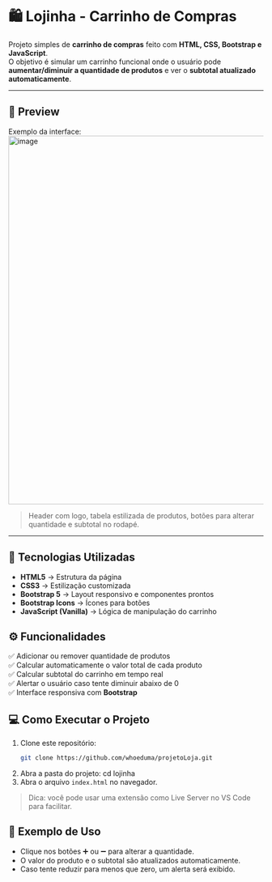 # 🛍️ Lojinha - Carrinho de Compras

Projeto simples de **carrinho de compras** feito com **HTML, CSS, Bootstrap e JavaScript**.  
O objetivo é simular um carrinho funcional onde o usuário pode **aumentar/diminuir a quantidade de produtos** e ver o **subtotal atualizado automaticamente**.

---

## 📸 Preview
Exemplo da interface:
<img width="1432" height="728" alt="image" src="https://github.com/user-attachments/assets/264b48e2-77e0-404c-9f96-9c74a24757bd" />
> Header com logo, tabela estilizada de produtos, botões para alterar quantidade e subtotal no rodapé.
---

## 🚀 Tecnologias Utilizadas
- **HTML5** → Estrutura da página  
- **CSS3** → Estilização customizada  
- **Bootstrap 5** → Layout responsivo e componentes prontos  
- **Bootstrap Icons** → Ícones para botões  
- **JavaScript (Vanilla)** → Lógica de manipulação do carrinho

## ⚙️ Funcionalidades

✅ Adicionar ou remover quantidade de produtos  
✅ Calcular automaticamente o valor total de cada produto  
✅ Calcular subtotal do carrinho em tempo real  
✅ Alertar o usuário caso tente diminuir abaixo de 0  
✅ Interface responsiva com **Bootstrap**

## 💻 Como Executar o Projeto

1. Clone este repositório:
   ```bash
   git clone https://github.com/whoeduma/projetoLoja.git
2. Abra a pasta do projeto:
   cd lojinha
3. Abra o arquivo ```index.html``` no navegador.
>Dica: você pode usar uma extensão como Live Server no VS Code para facilitar.

## 📝 Exemplo de Uso
- Clique nos botões ➕ ou ➖ para alterar a quantidade.
- O valor do produto e o subtotal são atualizados automaticamente.
- Caso tente reduzir para menos que zero, um alerta será exibido.
